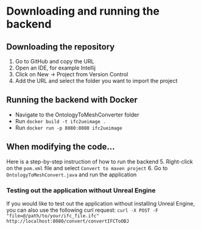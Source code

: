 # Downloading and running the backend

## Downloading the repository
1. Go to GitHub and copy the URL
2. Open an IDE, for example Intellij
3. Click on New -> Project from Version Control
4. Add the URL and select the folder you want to import the project

## Running the backend with Docker
- Navigate to the OntologyToMeshConverter folder
- Run `docker build -t ifc2ueimage .`
- Run `docker run -p 8080:8080 ifc2ueimage`

## When modifying the code... 
Here is a step-by-step instruction of how to run the backend
5. Right-click on the `pom.xml` file and select `Convert to maven project`
6. Go to `OntologyToMeshConvert.java` and run the application

### Testing out the application without Unreal Engine
If you would like to test out the application without installing Unreal Engine, you can 
also use the following curl request:
`curl -X POST -F "file=@/path/to/your/ifc_file.ifc" http://localhost:8080/convert/convertIFCToOBJ`
